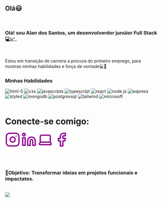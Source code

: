 <h2>Olá😃</h2>
<br>
<h3>Olá! sou Alan dos Santos, um desenvolverdor junúior Full Stack💻📈.</h3>
<br>
<p>Estou em transição de carreira a procura do primeiro emprego, para mostras minhas habilidades e força de vontade💻💪</p>
<h3>Minhas Habilidades</h3>
<p align="left">
<img src="https://img.shields.io/badge/HTML5-E34F26?style=for-the-badge&logo=html5&logoColor=white" alt="html-5">
<img src="https://img.shields.io/badge/CSS-239120?&style=for-the-badge&logo=css3&logoColor=white" alt="css">
<img src="https://img.shields.io/badge/JavaScript-F7DF1E?style=for-the-badge&logo=javascript&logoColor=black" alt="javascripts">
<img src="https://img.shields.io/badge/TypeScript-007ACC?style=for-the-badge&logo=typescript&logoColor=white" alt="typescript">
<img src="https://img.shields.io/badge/React-20232A?style=for-the-badge&logo=react&logoColor=61DAFB" alt="react">
<img src="https://img.shields.io/badge/Node.js-43853D?style=for-the-badge&logo=node.js&logoColor=white" alt="node.js">
<img src="https://img.shields.io/badge/Express.js-404D59?style=for-the-badge" alt="express">
<img src="https://img.shields.io/badge/styled--components-DB7093?style=for-the-badge&logo=styled-components&logoColor=white" alt="styled">
<img src="https://img.shields.io/badge/MongoDB-4EA94B?style=for-the-badge&logo=mongodb&logoColor=white" alt="mongodb">
<img src="https://img.shields.io/badge/PostgreSQL-316192?style=for-the-badge&logo=postgresql&logoColor=white" alt="postgressql">
   
<img src="https://img.shields.io/badge/Tailwind_CSS-38B2AC?style=for-the-badge&logo=tailwind-css&logoColor=white" alt="tailwind">
<img src="https://img.shields.io/badge/Microsoft-666666?style=for-the-badge&logo=microsoft&logoColor=white" alt="microsoft">
   
  
<br>
<br>
<h1>Conecte-se comigo:</h1>
<p align="left>
## Conecte-se comigo:

[<img src="instagram.svg" width="50"/>](https://www.instagram.com/alan_santossan?igsh=NTJhamFtZHJhZHhx)
[<img src="linkedin.svg" width="50"/>](https://www.linkedin.com/in/alan-dos-santoss)
[<img src="laptop.svg" width="50"/>](https://alansantos401.github.io/Portfolio)
[<img src="facebook.svg" width="50"/>](https://www.facebook.com/share/15nngZo8R2/)


  <br>
  <br>
  <h3>🎯Objetivo: Transformar ideias em projetos funcionais e impactates.</h3>
  <bR>
<img src="https://media2.dev.to/dynamic/image/width=800%2Cheight=%2Cfit=scale-down%2Cgravity=auto%2Cformat=auto/https%3A%2F%2Fmedia1.tenor.com%2Fimages%2F0c34272909ee2a4db5606a014082312b%2Ftenor.gif%3Fitemid%3D15828752">
